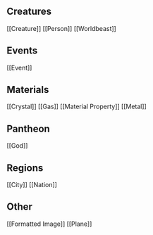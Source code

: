 ## Creatures
[[Creature]]
[[Person]]
[[Worldbeast]]
## Events
[[Event]]
## Materials
[[Crystal]]
[[Gas]]
[[Material Property]]
[[Metal]]
## Pantheon
[[God]]
## Regions
[[City]]
[[Nation]]
## Other
[[Formatted Image]]
[[Plane]]
